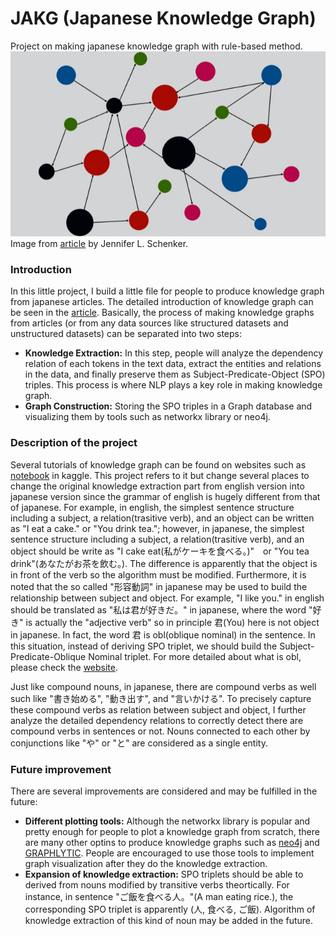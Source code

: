 # JAKG (Japanese Knowledge Graph)
Project on making japanese knowledge graph with rule-based method.
<img src="https://raw.githubusercontent.com/blaze7451/JAKG/main/Image/image002.png"  width="100%" height="50%">
Image from [article](https://theinnovator.news/the-business-case-for-knowledge-graphs/) by Jennifer L. Schenker.
### Introduction
In this little project, I build a little file for people to produce knowledge graph from japanese articles. The detailed introduction of knowledge graph can be seen in the [article](https://medium.com/analytics-vidhya/a-knowledge-graph-implementation-tutorial-for-beginners-3c53e8802377). Basically, the process of making knowledge graphs from articles (or from any data sources like structured datasets and unstructured datasets) can be separated into two steps:
* **Knowledge Extraction:** In this step, people will analyze the dependency relation of each tokens in the text data, extract the entities and relations in the data, and finally preserve them as Subject-Predicate-Object (SPO) triples. This process is where NLP plays a key role in making knowledge graph.
* **Graph Construction:** Storing the SPO triples in a Graph database and visualizing them by tools such as networkx library or neo4j.

### Description of the project
Several tutorials of knowledge graph can be found on websites such as [notebook](https://www.kaggle.com/code/pavansanagapati/knowledge-graph-nlp-tutorial-bert-spacy-nltk) in kaggle. This project refers to it but change several places to change the original knowledge extraction part from english version into japanese version since the grammar of english is hugely different from that of japanese. For example, in english, the simplest sentence structure including a subject, a relation(trasitive verb), and an object can be written as "I eat a cake." or "You drink tea."; however, in japanese, the simplest sentence structure including a subject, a relation(trasitive verb), and an object should be write as "I cake eat(私がケーキを食べる。)"　or "You tea drink"(あなたがお茶を飲む。). The difference is apparently that the object is in front of the verb so the algorithm must be modified. Furthermore, it is noted that the so called "形容動詞" in japanese may be used to build the relationship between subject and object. For example, "I like you." in english should be translated as "私は君が好きだ。" in japanese, where the word "好き" is actually the "adjective verb" so in principle 君(You) here is not object in japanese. In fact, the word 君 is obl(oblique nominal) in the sentence. In this situation, instead of deriving SPO triplet, we should build the Subject-Predicate-Oblique Nominal triplet. For more detailed about what is obl, please check the [website](https://universaldependencies.org/u/dep/index.html).

Just like compound nouns, in japanese, there are compound verbs as well such like "書き始める", "動き出す", and "言いかける". To precisely capture these compound verbs as relation between subject and object, I further analyze the detailed dependency relations to correctly detect there are compound verbs in sentences or not. Nouns connected to each other by conjunctions like "や" or "と" are considered as a single entity. 

### Future improvement
There are several improvements are considered and may be fulfilled in the future:
* **Different plotting tools:** Although the networkx library is popular and pretty enough for people to plot a knowledge graph from scratch, there are many other optins to produce knowledge graphs such as [neo4j](https://neo4j.com/) and [GRAPHLYTIC](https://graphlytic.biz/). People are encouraged to use those tools to implement graph visualization after they do the knowledge extraction. 
* **Expansion of knowledge extraction:** SPO triplets should be able to derived from nouns modified by transitive verbs theortically. For instance, in sentence "ご飯を食べる人。"(A man eating rice.), the corresponding SPO triplet is apparently (人, 食べる, ご飯). Algorithm of knowledge extraction of this kind of noun may be added in the future.
